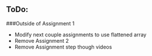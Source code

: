 ## ToDo:
###Outside of Assignment 1
* Modify next couple assignments to use flattened array
* Remove Assignment 2
* Remove Assignment step though videos
